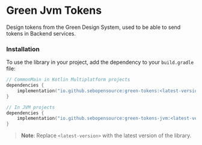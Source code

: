 # Green Jvm Tokens

Design tokens from the Green Design System, used to be able to send tokens in Backend services.

### Installation

To use the library in your project, add the dependency to your `build.gradle` file:

```kotlin
// CommonMain in Kotlin Multiplatform projects
dependencies { 
    implementation("io.github.sebopensource:green-tokens:<latest-version>")
}

// In JVM projects
dependencies {
    implementation("io.github.sebopensource:green-tokens-jvm:<latest-version>")
}
```

> **Note**: Replace `<latest-version>` with the latest version of the library. 